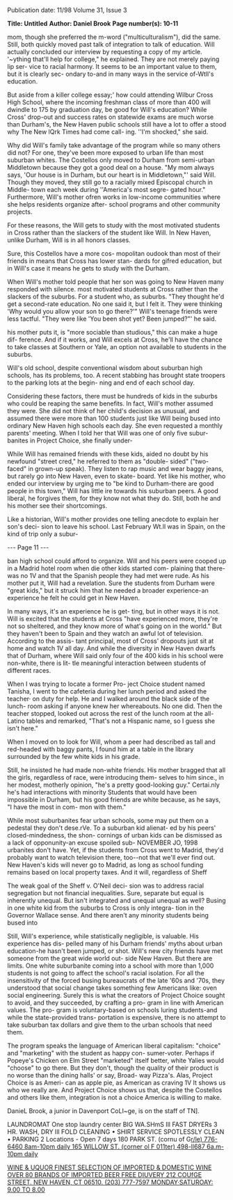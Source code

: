 Publication date: 11/98
Volume 31, Issue 3

**Title:  Untitled**
**Author: Daniel Brook**
**Page number(s): 10-11**

mom, though she preferred the m-word 
("multiculturalism"), did the same. Still, both 
quickly moved past talk of integration to talk 
of education. Will actually concluded our 
interview by requesting a copy of my article. 
'~ything that'll help for college," he 
explained. They are not merely paying lip ser-
vice to racial harmony. It seems to be an 
important value to them, but it is clearly sec-
ondary to-and in many ways in the service 
of-Wtll's education. 

But aside from a killer college essay;' how 
could attending Wilbur Cross High School, 
where the incoming freshman class of more 
than 400 will dwindle to 175 by graduation 
day, be good for Will's education? While 
Cross' drop-out and success rates on 
statewide exams are much worse than 
Durham's, the New Haven public 
schools still have a lot to offer a 
stood why The New lQrk Times had come call-
ing. ''I'm shocked," she said. 

Why did Will's family take advantage of 
the program while so many others did not? 
For one, they've been more exposed to urban 
life than most suburban whites. The Costellos 
only moved to Durham from semi-urban 
Middletown because they got a good deal on 
a house. "My mom always says, 'Our house is 
in Durham, but our heart is in Middletown,"' 
said Will. Though they moved, they still go to 
a racially mixed Episcopal church in Middle-
town each week during ''America's most segre-
gated hour." Furthermore, Will's mother 
ofren works in low-income communities 
where she helps residents organize after-
school programs and other community 
projects. 

For 
these 
reasons, 
the 
Will gets to 
study with the most 
motivated students in 
Cross rather than the 
slackers of the 
student like Will. In New 
Haven, unlike Durham, 
Will is in all honors 
classes. 

Sure, 
this 
Costellos have a more cos-
mopolitan oudook than 
most of their friends in 
means that Cross 
has lower stan-
dards for gifred 
education, but in 
Will's case it means 
he gets to study with the 
Durham. 

When 
Will's 
mother 
told people that 
her 
son 
was 
going to New 
Haven 
many 
responded with silence. 
most motivated students at 
Cross rather than the slackers of 
the suburbs. For a student who, as 
suburbs. 
"They thought he'd get a 
second-rate education. No 
one said it, but I felt it. They 
were thinking 'Why would you 
allow your son to go there?'" Will's 
teenage friends were less tactful. "They 
were like 'You been shot yet? Been jumped?"' 
he said. 

his mother puts it, is "more sociable 
than studious," this can make a huge dif-
ference. And if it works, and Will excels at 
Cross, he'll have the chance to take classes at 
Southern or Yale, an option not available to 
students in the suburbs. 

Will's old school, despite conventional 
wisdom about suburban high schools, has its 
problems, too. A recent stabbing has brought 
state troopers to the parking lots at the begin-
ning and end of each school day. 

Considering these factors, there must be 
hundreds of kids in the suburbs who could be 
reaping the same benefits. In fact, Will's 
mother assumed they were. She did not think 
of her child's decision as unusual, and 
assumed there were more than 100 students 
just like Will being bused into ordinary New 
Haven high schools each day. She even 
requested a monthly parents' meeting. When 
I told her that Will was one of only five subur-
banites in Project Choice, she finally under-

While Will has remained friends with 
these kids, aided no doubt by his newfound 
"street cred," he referred to them as "double-
sided" ("two-faced" in grown-up speak). They 
listen to rap music and wear baggy jeans, but 
rarely go into New Haven, even to skate-
board. Yet like his mother, who ended our 
interview by urging me to "be kind to 
Durham-there are good people in this 
town," Will has little ire towards his suburban 
peers. A good liberal, he forgives them, for 
they know not what they do. Still, both he 
and his mother see their shortcomings. 

Like a historian, Will's mother provides 
one telling anecdote to explain her son's deci-
sion to leave his school. Last February Wt.ll 
was in Spain, on the kind of trip only a subur-


--- Page 11 ---

ban high school could afford to organize. Will 
and his peers were cooped up in a Madrid 
hotel room when die other kids started com-
plaining that there-was no 1V and that the 
Spanish people they had met were rude. As 
his mother put it, Will had a revelation. Sure 
the students from Durham were "great kids," 
but it struck him that he needed a broader 
experience-an experience he felt he could 
get in New Haven. 

In many ways, it's an experience he is get-
ting, but in other ways it is not. Will is excited 
that the students at Cross "have experienced 
more, they're not so sheltered, and they know 
more of what's going on in the world." But 
they haven't been to Spain and they watch an 
awful lot of television. According to the assis-
tant principal, most of Cross' dropouts just sit 
at home and watch 1V all day. And while the 
diversity in New Haven dwarfs that of 
Durham, where Will said only four of the 400 
kids in his school were non-white, there is lit-
tle meaningful interaction between students 
of different races. 

When I was trying to locate a former Pro-
ject Choice student named Tanisha, I went to 
the cafeteria during her lunch period and 
asked the teacher· on duty for help. He and I 
walked around the black side of the lunch-
room asking if anyone knew her whereabouts. 
No one did. Then the teacher stopped, 
looked out across the rest of the lunch room 
at the all-Latino tables and remarked, "That's 
not a Hispanic name, so I guess she isn't here." 

When I moved on to look for Will, whom a 
peer had described as tall and red-headed with 
baggy pants, I found him at a table in the 
library surrounded by the few white kids in 
his grade. 

Still, he insisted he had made non-white 
friends. His mother bragged that all the girls, 
regardless of race, were introducing them-
selves to him since., in her modest, motherly 
opinion, "he's a pretty good-looking guy." 
Certai.nly he's had interactions with minority 
Students that would have been impossible in 
Durham, but his good friends are white 
because, as he says, "I have the most in com-
mon with them." 

While most suburbanites fear urban 
schools, some may put them on a pedestal 
they don't dese.rVe. To a suburban kid alienat-
ed by his peers' closed-mindedness, the shon-
cornings of urban kids can be dismissed as a 
lack of opponunity-an excuse spoiled sub-
NOVEMBER JO, 1998 
urbanites don't have. Yet, if the students from 
Cross went to Madrid, they'd probably want 
to watch television there, too--not that we'll 
ever find out. New Haven's kids will never go 
to Madrid, as long as school funding remains 
based on local property taxes. And it will, 
regardless of Sheff 

The weak goal of the Sheff v. O'Neil deci-
sion was to address racial segregation but not 
financial inequalities. Sure, separate but equal 
is inherently unequal. But isn't integrated and 
unequal unequal as well? Busing in one white 
kid from the suburbs to Cross is only integra-
tion in the Governor Wallace sense. And there 
aren't any minority students being bused into 

Still, Will's experience, while statistically 
negligible, is valuable. His experience has dis-
pelled many of his Durham friends' myths 
about urban education-he hasn't been 
jumped, or shot. Will's new city friends have 
met someone from the great wide world out-
side New Haven. But there are limits. One 
white suburbanite coming into a school with 
more than 1,000 students is not going to 
affect the school's racial isolation. For all the 
insensitivity of the forced busing bureaucrats 
of the late '60s and '70s, they understood that 
social change takes something few Americans 
like: oven social engineering. Surely this is 
what the creators of Project Choice sought to 
avoid, and they succeeded, by crafting a pro-
gram in line with American values. The pro-
gram is voluntary-based on schools luring 
students-and while the state-provided trans-
portation is expensive, there is no attempt to 
take suburban tax dollars and give them to the 
urban schools that need them. 

The program speaks the language of 
American liberal capitalism: "choice" and 
"marketing" with the student as happy con-
sumer-voter. Perhaps if Popeye's Chicken on 
Elm Street "marketed" itself better, white 
Yalies would "choose" to go there. But they 
don't, though the quality of their product is 
no worse than the dining halls' or say, Broad-
way Pizza's. Alas, Project Choice is as Ameri-
can as apple pie, as American as craving 1V It 
shows us who we really are. And Project 
Choice shows us that, despite the Costellos 
and others like them, integration is not a 
choice America is willing to make. 

DanieL Brook, a junior in Davenport CoLI~ge, 
is on the staff of TN].


LAUNDROMAT
One stop laundry center 
BIG WA.SHmS Ill FAST DRYERs 
3 HR. WASH, DRY Ill FOLD 
CLEANING • SHIRT SERVICE 
SPOTLESSLY CLEAN • PARKING 
2 Locations -
Open 7 days 
180 PARK ST. 
(cornu of G<u>r/le) 
776-6460 
8am-10pm daily 
165 WILLOW ST. 
(corner ol F 011ter) 
498-ll687 
6a.m-10pm daily


WINE & UQUOR 
FINEST SELECTION OF IMPORTED & DOMESTIC 
WINE OVER 80 BRANDS OF IMPORTED BEER 
FREE DIUVERY 
212 COUfGE STREET. NEW HAVEN, CT 06510. 
(203) 777-7597 
MONDAY·SATUROAY: 9.00 TO 8.00